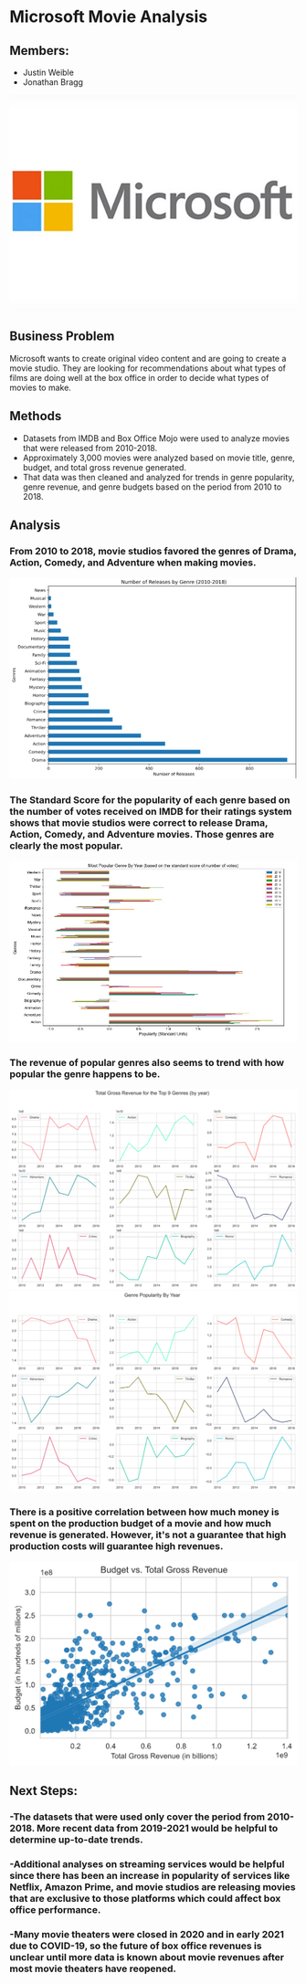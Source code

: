 # Microsoft Movie Analysis
## Members:
* Justin Weible
* Jonathan Bragg

![image](/images/microsofts-logo-gets-a-makeover.jpg)

## Business Problem
Microsoft wants to create original video content and are going to create a movie studio.
They are looking for recommendations about what types of films are doing well at the box office in order to decide what types of movies to make.

## Methods
* Datasets from IMDB and Box Office Mojo were used to analyze movies that were released from 2010-2018.
* Approximately 3,000 movies were analyzed based on movie title, genre, budget, and total gross revenue generated.
* That data was then cleaned and analyzed for trends in genre popularity, genre revenue, and genre budgets based on the period from 2010 to 2018.

## Analysis
### From 2010 to 2018, movie studios favored the genres of Drama, Action, Comedy, and Adventure when making movies.
![image](/images/releases_genres.png)

### The Standard Score for the popularity of each genre based on the number of votes received on IMDB for their ratings system shows that movie studios were correct to release Drama, Action, Comedy, and Adventure movies. Those genres are clearly the most popular.
![image](/images/Genre_popularity.png)

### The revenue of popular genres also seems to trend with how popular the genre happens to be.
![image](/images/Revenues_genres.png)
![image](/images/Popularity_genres_year.png)

### There is a positive correlation between how much money is spent on the production budget of a movie and how much revenue is generated. However, it's not a guarantee that high production costs will guarantee high revenues.
![image](/images/Budget_revenue.png)

## Next Steps:
### -The datasets that were used only cover the period from 2010-2018. More recent data from 2019-2021 would be helpful to determine up-to-date trends.

### -Additional analyses on streaming services would be helpful since there has been an increase in popularity of services like Netflix, Amazon Prime, and movie studios are releasing movies that are exclusive to those platforms which could affect box office performance.<br>

### -Many movie theaters were closed in 2020 and in early 2021 due to COVID-19, so the future of box office revenues is unclear until more data is known about movie revenues after most movie theaters have reopened.

